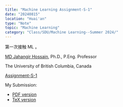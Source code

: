 ```yaml
---
title: "Machine Learning Assignment-S-1"
date: "20240815"
location: "Huai'an"
type: "Note"
topic: "Machine Learning"
category: "Class/SDU/Machine Learning--Summer 2024/"
---
```


第一次接触 ML 。

[MD Jahangir Hossain](https://engineering.ok.ubc.ca/about/contact/jahangir-hossain/?_gl=1*1inp9c5*_gcl_au*MTMxNzQxMzIyNS4xNzIzNzMyNTE4*_ga*MjEwNjkzNDY4Mi4xNzIzNzMyNTE5*_ga_4HEE092K89*MTcyMzczMjUxOC4xLjEuMTcyMzczMjU3OC42MC4wLjA.), Ph.D., P.Eng. Professor

The University of British Columbia, Canada

[Assignment-S-1](Assignment-S-1.pdf)

My Submission:
  - [PDF version](Murray_Hill_202300460030_ML-Assignment-S-1.pdf)
  - [TeX version](Murray_Hill_202300460030_ML-Assignment-S-1.tex)

